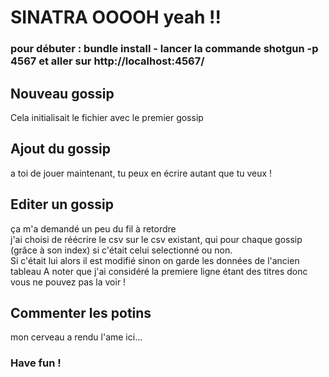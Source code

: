 # SINATRA OOOOH yeah !!

### pour débuter : bundle install - lancer la commande shotgun -p 4567 et aller sur http://localhost:4567/

## Nouveau gossip  

Cela initialisait le fichier avec le premier gossip  

## Ajout du gossip

a toi de jouer maintenant, tu peux en écrire autant que tu veux !  

## Editer un gossip

ça m'a demandé un peu du fil à retordre  
j'ai choisi de réécrire le csv sur le csv existant, qui pour chaque gossip (grâce à son index) si c'était celui selectionné ou non.  
Si c'était lui alors il est modifié sinon on garde les données de l'ancien tableau
A noter que j'ai considéré la premiere ligne étant des titres donc vous ne pouvez pas la voir ! 

## Commenter les potins

mon cerveau a rendu l'ame ici...  

### Have fun ! 
